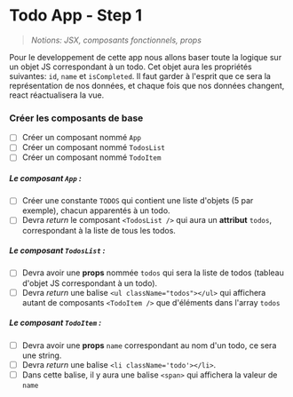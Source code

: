 # Todo App - Step 1

> _Notions: JSX, composants fonctionnels, props_

Pour le developpement de cette app nous allons baser toute la logique sur un objet JS correspondant à un todo.
Cet objet aura les propriétés suivantes: `id`, `name` et `isCompleted`.
Il faut garder à l'esprit que ce sera la représentation de nos données, et chaque fois que nos données changent, react réactualisera la vue.

### Créer les composants de base

- [ ] Créer un composant nommé `App`
- [ ] Créer un composant nommé `TodosList`
- [ ] Créer un composant nommé `TodoItem`

##### _Le composant `App` :_

- [ ] Créer une constante `TODOS` qui contient une liste d'objets (5 par exemple), chacun apparentés à un todo.
- [ ] Devra _return_ le composant `<TodosList />` qui aura un **attribut** `todos`, correspondant à la liste de tous les todos.

##### _Le composant `TodosList` :_

- [ ] Devra avoir une **props** nommée `todos` qui sera la liste de todos (tableau d'objet JS correspondant à un todo).
- [ ] Devra _return_ une balise `<ul className="todos"></ul>` qui affichera autant de composants `<TodoItem />` que d'éléments dans l'array `todos`

##### _Le composant `TodoItem` :_

- [ ] Devra avoir une **props** `name` correspondant au nom d'un todo, ce sera une string.
- [ ] Devra _return_ une balise `<li className='todo'></li>`.
- [ ] Dans cette balise, il y aura une balise `<span>` qui affichera la valeur de `name`
